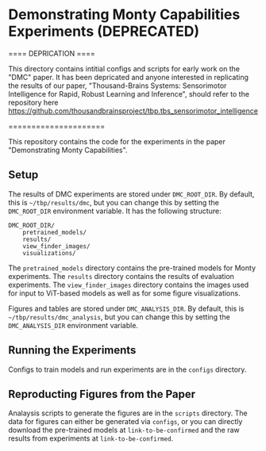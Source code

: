 # Demonstrating Monty Capabilities Experiments (DEPRECATED)

==== DEPRICATION ====

This directory contains intitial configs and scripts for early work on the "DMC" paper. It has been depricated and anyone interested in replicating the results of our paper, "Thousand-Brains Systems: Sensorimotor Intelligence for Rapid, Robust Learning and Inference", should refer to the repository here https://github.com/thousandbrainsproject/tbp.tbs_sensorimotor_intelligence

=====================

This repository contains the code for the experiments in the paper "Demonstrating Monty Capabilities".

## Setup

The results of DMC experiments are stored under `DMC_ROOT_DIR`. By default, this is `~/tbp/results/dmc`, but you can change this by setting the `DMC_ROOT_DIR` environment variable. It has the following structure:

```
DMC_ROOT_DIR/
    pretrained_models/
    results/
    view_finder_images/
    visualizations/
```

The `pretrained_models` directory contains the pre-trained models for Monty experiments. The `results` directory contains the results of evaluation experiments. The `view_finder_images` directory contains the images used for input to ViT-based models as well as for some figure visualizations.

Figures and tables are stored under `DMC_ANALYSIS_DIR`. By default, this is `~/tbp/results/dmc_analysis`, but you can change this by setting the `DMC_ANALYSIS_DIR` environment variable.

## Running the Experiments

Configs to train models and run experiments are in the `configs` directory.

## Reproducting Figures from the Paper

Analaysis scripts to generate the figures are in the `scripts` directory. The data for figures can either be generated via `configs`, or you can directly download the pre-trained models at `link-to-be-confirmed` and the raw results from experiments at `link-to-be-confirmed`.
